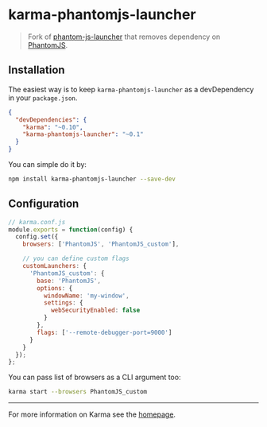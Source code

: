# karma-phantomjs-launcher

> Fork of [phantom-js-launcher](https://github.com/karma-runner/karma-phantomjs-launcher) that removes dependency on [PhantomJS].

## Installation

The easiest way is to keep `karma-phantomjs-launcher` as a devDependency in your `package.json`.
```json
{
  "devDependencies": {
    "karma": "~0.10",
    "karma-phantomjs-launcher": "~0.1"
  }
}
```

You can simple do it by:
```bash
npm install karma-phantomjs-launcher --save-dev
```

## Configuration
```js
// karma.conf.js
module.exports = function(config) {
  config.set({
    browsers: ['PhantomJS', 'PhantomJS_custom'],

    // you can define custom flags
    customLaunchers: {
      'PhantomJS_custom': {
        base: 'PhantomJS',
        options: {
          windowName: 'my-window',
          settings: {
            webSecurityEnabled: false
          }
        },
        flags: ['--remote-debugger-port=9000']
      }
    }
  });
};
```

You can pass list of browsers as a CLI argument too:
```bash
karma start --browsers PhantomJS_custom
```

----

For more information on Karma see the [homepage].


[homepage]: http://karma-runner.github.com
[PhantomJS]: http://phantomjs.org/
